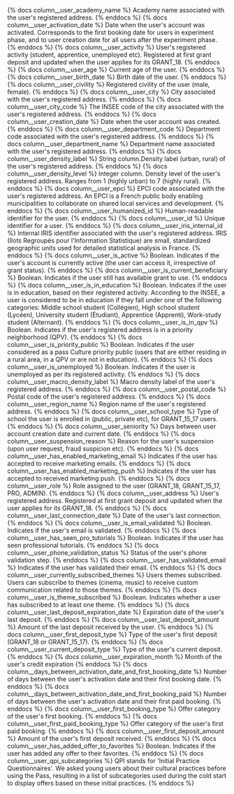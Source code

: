 {% docs column__user_academy_name %} Academy name associated with the user's registered address. {% enddocs %}
{% docs column__user_activation_date %} Date when the user's account was activated. Corresponds to the first booking
date for users in experiment phase, and to user creation date for all users after the experiment phase. {% enddocs %}
{% docs column__user_activity %} User's registered activity (student, apprentice, unemployed etc). Registered at first
grant deposit and updated when the user applies for its GRANT_18. {% enddocs %}
{% docs column__user_age %} Current age of the user. {% enddocs %}
{% docs column__user_birth_date %} Birth date of the user. {% enddocs %}
{% docs column__user_civility %} Registered civility of the user (male, female). {% enddocs %}
{% docs column__user_city %} City associated with the user's registered address. {% enddocs %}
{% docs column__user_city_code %} The INSEE code of the city associated with the user's registered address. {% enddocs
%}
{% docs column__user_creation_date %} Date when the user account was created. {% enddocs %}
{% docs column__user_department_code %} Department code associated with the user's registered address. {% enddocs %}
{% docs column__user_department_name %} Department name associated with the user's registered address. {% enddocs %}
{% docs column__user_density_label %} String column.Density label (urban, rural) of the user's registered address. {%
enddocs %}
{% docs column__user_density_level %} Integer column. Density level of the user's registered address. Ranges from 1
(highly urban) to 7 (highly rural). {% enddocs %}
{% docs column__user_epci %} EPCI code associated with the user's registered address. An EPCI is a French public body
enabling municipalities to collaborate on shared local services and development. {% enddocs %}
{% docs column__user_humanized_id %} Human-readable identifier for the user. {% enddocs %}
{% docs column__user_id %} Unique identifier for a user. {% enddocs %}
{% docs column__user_iris_internal_id %} Internal IRIS identifier associated with the user's registered address. IRIS
(Ilots Regroupés pour l'Information Statistique) are small, standardized geographic units used for detailed statistical
analysis in France. {% enddocs %}
{% docs column__user_is_active %} Boolean. Indicates if the user's account is currently active (the user can access it,
irrespective of grant status). {% enddocs %}
{% docs column__user_is_current_beneficiary %} Boolean. Indicates if the user still has available grant to use. {%
enddocs %}
{% docs column__user_is_in_education %} Boolean. Indicates if the user is in education, based on their registered
activity. According to the INSEE, a user is considered to be in education if they fall under one of the following
categories: Middle school student (Collégien), High school student (Lycéen), University student (Étudiant), Apprentice
(Apprenti), Work-study student (Alternant). {% enddocs %}
{% docs column__user_is_in_qpv %} Boolean. Indicates if the user's registered address is in a priority neighborhood
(QPV). {% enddocs %}
{% docs column__user_is_priority_public %} Boolean. Indicates if the user considered as a pass Culture priority public
(users that are either residing in a rural area, in a QPV or are not in education). {% enddocs %}
{% docs column__user_is_unemployed %} Boolean. Indicates if the user is unemployed as per its registered activity. {%
enddocs %}
{% docs column__user_macro_density_label %} Macro density label of the user's registered address. {% enddocs %}
{% docs column__user_postal_code %} Postal code of the user's registered address. {% enddocs %}
{% docs column__user_region_name %} Region name of the user's registered address. {% enddocs %}
{% docs column__user_school_type %} Type of school the user is enrolled in (public, private etc), for GRANT_15_17 users.
{% enddocs %}
{% docs column__user_seniority %} Days between user account creation date and current date. {% enddocs %}
{% docs column__user_suspension_reason %} Reason for the user's suspension (upon user request, fraud suspicion etc). {%
enddocs %}
{% docs column__user_has_enabled_marketing_email %} Indicates if the user has accepted to receive marketing emails. {%
enddocs %}
{% docs column__user_has_enabled_marketing_push %} Indicates if the user has accepted to received marketing push. {%
enddocs %}
{% docs column__user_role %} Role assigned to the user (GRANT_18, GRANT_15_17, PRO, ADMIN). {% enddocs %}
{% docs column__user_address %} User's registered address. Registered at first grant deposit and updated when the user
applies for its GRANT_18. {% enddocs %}
{% docs column__user_last_connection_date %} Date of the user's last connection. {% enddocs %}
{% docs column__user_is_email_validated %} Boolean. Indicates if the user's email is validated. {% enddocs %}
{% docs column__user_has_seen_pro_tutorials %} Boolean. Indicates if the user has seen professional tutorials. {%
enddocs %}
{% docs column__user_phone_validation_status %} Status of the user's phone validation step. {% enddocs %}
{% docs column__user_has_validated_email %} Indicates if the user has validated their email. {% enddocs %}
{% docs column__user_currently_subscribed_themes %} Users themes subscribed. Users can subscribe to themes (cinema,
music) to receive custom communication related to those themes. {% enddocs %}
{% docs column__user_is_theme_subscribed %} Boolean. Indicates whether a user has subscribed to at least one theme. {%
enddocs %}
{% docs column__user_last_deposit_expiration_date %} Expiration date of the user's last deposit. {% enddocs %}
{% docs column__user_last_deposit_amount %} Amount of the last deposit received by the user. {% enddocs %}
{% docs column__user_first_deposit_type %} Type of the user's first deposit (GRANT_18 or GRANT_15_17). {% enddocs %}
{% docs column__user_current_deposit_type %} Type of the user's current deposit. {% enddocs %}
{% docs column__user_expiration_month %} Month of the user's credit expiration {% enddocs %}
{% docs column__days_between_activation_date_and_first_booking_date %} Number of days between the user's activation date
and their first booking date. {% enddocs %}
{% docs column__days_between_activation_date_and_first_booking_paid %} Number of days between the user's activation date
and their first paid booking. {% enddocs %}
{% docs column__user_first_booking_type %} Offer category of the user's first booking. {% enddocs %}
{% docs column__user_first_paid_booking_type %} Offer category of the user's first paid booking. {% enddocs %}
{% docs column__user_first_deposit_amount %} Amount of the user's first deposit received. {% enddocs %}
{% docs column__user_has_added_offer_to_favorites %} Boolean. Indicates if the user has added any offer to their
favorites. {% enddocs %}
{% docs column__user_qpi_subcategories %} QPI stands for 'Initial Practice Questionnaires'. We asked young users about their cultural practices before using the Pass, resulting in a list of subcategories used during the cold start to display offers based on these initial practices. {% enddocs %}
